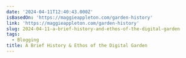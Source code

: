 ```yaml
---
date: '2024-04-11T12:40:43.000Z'
isBasedOn: 'https://maggieappleton.com/garden-history'
link: 'https://maggieappleton.com/garden-history'
slug: 2024-04-11-a-brief-history-and-ethos-of-the-digital-garden
tags:
  - Blogging
title: A Brief History & Ethos of the Digital Garden
---
```


